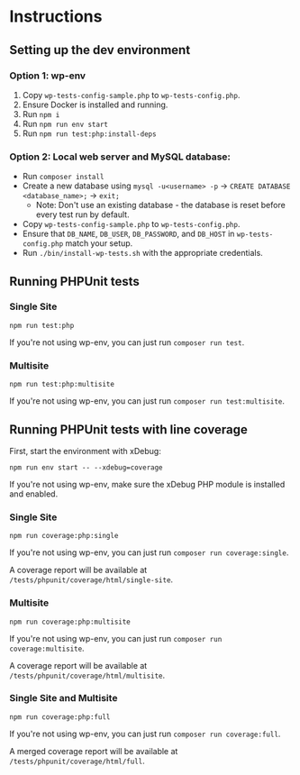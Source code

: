 # Instructions

## Setting up the dev environment

### Option 1: wp-env
1. Copy `wp-tests-config-sample.php` to `wp-tests-config.php`.
2. Ensure Docker is installed and running.
3. Run `npm i`
4. Run `npm run env start`
5. Run `npm run test:php:install-deps`

### Option 2: Local web server and MySQL database:
- Run `composer install`
- Create a new database using `mysql -u<username> -p` -> `CREATE DATABASE <database_name>;` -> `exit;`
  - Note: Don't use an existing database - the database is reset before every test run by default.
- Copy `wp-tests-config-sample.php` to `wp-tests-config.php`.
- Ensure that `DB_NAME`, `DB_USER`, `DB_PASSWORD`, and `DB_HOST` in `wp-tests-config.php` match your setup.
- Run `./bin/install-wp-tests.sh` with the appropriate credentials.

## Running PHPUnit tests

### Single Site
```
npm run test:php
```
If you're not using wp-env, you can just run `composer run test`.

### Multisite
```
npm run test:php:multisite
```
If you're not using wp-env, you can just run `composer run test:multisite`.

## Running PHPUnit tests with line coverage

First, start the environment with xDebug:
```
npm run env start -- --xdebug=coverage
```
If you're not using wp-env, make sure the xDebug PHP module is installed and enabled.

### Single Site
```
npm run coverage:php:single
```
If you're not using wp-env, you can just run `composer run coverage:single`.

A coverage report will be available at `/tests/phpunit/coverage/html/single-site`.

### Multisite
```
npm run coverage:php:multisite
```
If you're not using wp-env, you can just run `composer run coverage:multisite`.

A coverage report will be available at `/tests/phpunit/coverage/html/multisite`.

### Single Site and Multisite
```
npm run coverage:php:full
```
If you're not using wp-env, you can just run `composer run coverage:full`.

A merged coverage report will be available at `/tests/phpunit/coverage/html/full`.
